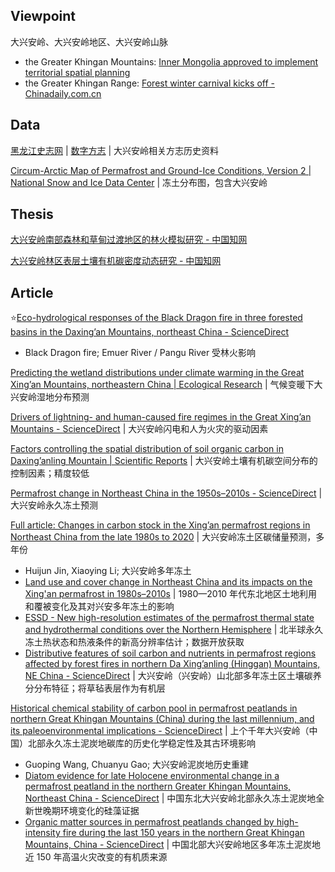 
## Viewpoint

大兴安岭、大兴安岭地区、大兴安岭山脉

- the Greater Khingan Mountains: [Inner Mongolia approved to implement territorial spatial planning](https://english.www.gov.cn/policies/latestreleases/202312/21/content_WS6584026dc6d0868f4e8e2699.html)
- the Greater Khingan Range: [Forest winter carnival kicks off - Chinadaily.com.cn](https://www.chinadaily.com.cn/a/202212/26/WS63a9120aa31057c47eba62d1_1.html)

## Data

[黑龙江史志网](https://www.hljszw.org.cn/) | [数字方志](https://www.hljszw.org.cn/home/book/index/id/42/fid/1.html) | 大兴安岭相关方志历史资料

[Circum-Arctic Map of Permafrost and Ground-Ice Conditions, Version 2 | National Snow and Ice Data Center](https://nsidc.org/data/ggd318/versions/2) | 冻土分布图，包含大兴安岭

## Thesis

[大兴安岭南部森林和草甸过渡地区的林火模拟研究 - 中国知网](https://kns.cnki.net/kcms2/article/abstract?v=MdENDFpkZq41D4GjGlnwsAmCThfqMV01WXnwjoRYDGMIALqFK8fVo3F6RhcBwdOGtNbr1KJuvoB-HcXkSgEjWpt5ACG9G3HoVOyuLfSu2WBKtdk3H3Hn0zfVCZtHUS351GJM7dur-AaOI1fgDufIPRWr2e6RjaNGUB656me63ciokSWzYran_VMLbtD_nHooRDmmgEzcy2trFHpA1Dq2ug==&uniplatform=NZKPT)

[大兴安岭林区表层土壤有机碳密度动态研究 - 中国知网](https://kns.cnki.net/kcms2/article/abstract?v=WStw-Pbchoy2oH-d1EfkWES7oIJKc3MS2KXoChH3o0iqV2L_qAOHmc_35JBJGDeM66QjRc-PB1xF0e3to6A4whmLoXgrTs_UBrRWXKiOlOXVbbN-MRPT8ywdqWa17M6YKVSfgIAZhitK_GKRl_71Quc6yTlqKucvbllJ---imBNE9jRt-c3K9oFpA78r_AONM2FgHUQP5xU=&uniplatform=NZKPT&language=CHS)

## Article

⭐[Eco-hydrological responses of the Black Dragon fire in three forested basins in the Daxing’an Mountains, northeast China - ScienceDirect](https://www.sciencedirect.com/science/article/pii/S1470160X22010962)

- Black Dragon fire; Emuer River / Pangu River 受林火影响

[Predicting the wetland distributions under climate warming in the Great Xing’an Mountains, northeastern China | Ecological Research](https://link.springer.com/article/10.1007/s11284-011-0819-2) | 气候变暖下大兴安岭湿地分布预测

[Drivers of lightning- and human-caused fire regimes in the Great Xing’an Mountains - ScienceDirect](https://www.sciencedirect.com/science/article/abs/pii/S0378112714003533) | 大兴安岭闪电和人为火灾的驱动因素

[Factors controlling the spatial distribution of soil organic carbon in Daxing’anling Mountain | Scientific Reports](https://www.nature.com/articles/s41598-020-69590-y) | 大兴安岭土壤有机碳空间分布的控制因素；精度较低

[Permafrost change in Northeast China in the 1950s–2010s - ScienceDirect](https://www.sciencedirect.com/science/article/pii/S167492782100023X) | 大兴安岭永久冻土预测

[Full article: Changes in carbon stock in the Xing’an permafrost regions in Northeast China from the late 1980s to 2020](https://www.tandfonline.com/doi/full/10.1080/15481603.2023.2217578) | 大兴安岭冻土区碳储量预测，多年份

- Huijun Jin, Xiaoying Li; 大兴安岭多年冻土
- [Land use and cover change in Northeast China and its impacts on the Xing'an permafrost in 1980s–2010s](https://onlinelibrary.wiley.com/doi/10.1002/ldr.4377) | 1980—2010 年代东北地区土地利用和覆被变化及其对兴安多年冻土的影响
- [ESSD - New high-resolution estimates of the permafrost thermal state and hydrothermal conditions over the Northern Hemisphere](https://essd.copernicus.org/articles/14/865/2022/) | 北半球永久冻土热状态和热液条件的新高分辨率估计；数据开放获取
- [Distributive features of soil carbon and nutrients in permafrost regions affected by forest fires in northern Da Xing’anling (Hinggan) Mountains, NE China - ScienceDirect](https://www.sciencedirect.com/science/article/pii/S0341816219304461) | 大兴安岭（兴安岭）山北部多年冻土区土壤碳养分分布特征；将草毡表层作为有机层

[Historical chemical stability of carbon pool in permafrost peatlands in northern Great Khingan Mountains (China) during the last millennium, and its paleoenvironmental implications - ScienceDirect](https://www.sciencedirect.com/science/article/pii/S0341816221007116) | 上个千年大兴安岭（中国）北部永久冻土泥炭地碳库的历史化学稳定性及其古环境影响

- Guoping Wang, Chuanyu Gao; 大兴安岭泥炭地历史重建
- [Diatom evidence for late Holocene environmental change in a permafrost peatland in the northern Greater Khingan Mountains, Northeast China - ScienceDirect](https://www.sciencedirect.com/science/article/pii/S0031018223002833) | 中国东北大兴安岭北部永久冻土泥炭地全新世晚期环境变化的硅藻证据
- [Organic matter sources in permafrost peatlands changed by high-intensity fire during the last 150 years in the northern Great Khingan Mountains, China - ScienceDirect](https://www.sciencedirect.com/science/article/pii/S003101822300439X) | 中国北部大兴安岭地区多年冻土泥炭地近 150 年高温火灾改变的有机质来源
